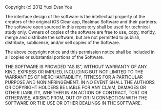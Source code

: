 Copyright (c) 2012 Yuxi Evan You

The interface design of the software is the intellectual property of the creators of the original iOS Clear app, Realmac Software and their partners. The software open sourced in this repository shall be used for technical study only. Owners of copies of the software are free to use, copy, mofidy, merge and distribute the software, but are not permitted to publish, distribute, sublicense, and/or sell copies of the Software.

The above copyright notice and this permission notice shall be included in all copies or substantial portions of the Software.

THE SOFTWARE IS PROVIDED "AS IS", WITHOUT WARRANTY OF ANY KIND, EXPRESS OR IMPLIED, INCLUDING BUT NOT LIMITED TO THE WARRANTIES OF MERCHANTABILITY, FITNESS FOR A PARTICULAR PURPOSE AND NONINFRINGEMENT. IN NO EVENT SHALL THE AUTHORS OR COPYRIGHT HOLDERS BE LIABLE FOR ANY CLAIM, DAMAGES OR OTHER LIABILITY, WHETHER IN AN ACTION OF CONTRACT, TORT OR OTHERWISE, ARISING FROM, OUT OF OR IN CONNECTION WITH THE SOFTWARE OR THE USE OR OTHER DEALINGS IN THE SOFTWARE.